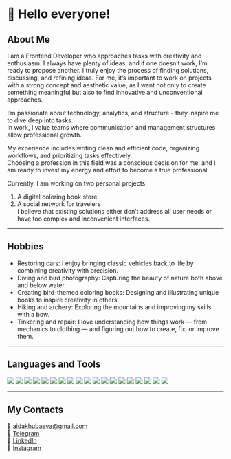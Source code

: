 # 👋 Hello everyone!

## About Me
I am a Frontend Developer who approaches tasks with creativity and enthusiasm. I always have plenty of ideas, and if one doesn’t work, I’m ready to propose another. I truly enjoy the process of finding solutions, discussing, and refining ideas. For me, it’s important to work on projects with a strong concept and aesthetic value, as I want not only to create something meaningful but also to find innovative and unconventional approaches.

I’m passionate about technology, analytics, and structure - they inspire me to dive deep into tasks.  
In work, I value teams where communication and management structures allow professional growth.

My experience includes writing clean and efficient code, organizing workflows, and prioritizing tasks effectively.  
Choosing a profession in this field was a conscious decision for me, and I am ready to invest my energy and effort to become a true professional.

Currently, I am working on two personal projects:
1. A digital coloring book store  
2. A social network for travelers  
   I believe that existing solutions either don’t address all user needs or have too complex and inconvenient interfaces.

---

## Hobbies
- Restoring cars: I enjoy bringing classic vehicles back to life by combining creativity with precision.  
- Diving and bird photography: Capturing the beauty of nature both above and below water.  
- Creating bird-themed coloring books: Designing and illustrating unique books to inspire creativity in others.  
- Hiking and archery: Exploring the mountains and improving my skills with a bow.  
- Tinkering and repair: I love understanding how things work — from mechanics to clothing — and figuring out how to create, fix, or improve them.

---

## Languages and Tools  
<p align="left">
  <img src="https://img.shields.io/badge/React-%2361DAFB.svg?style=for-the-badge&logo=react&logoColor=black" />
  <img src="https://img.shields.io/badge/React%20Native-%2361DAFB.svg?style=for-the-badge&logo=react&logoColor=black" />
  <img src="https://img.shields.io/badge/React%20Router-%23CA4245.svg?style=for-the-badge&logo=react-router&logoColor=white" />
  <img src="https://img.shields.io/badge/JavaScript-%23F7DF1E.svg?style=for-the-badge&logo=javascript&logoColor=black" />
  <img src="https://img.shields.io/badge/HTML5-%23E34F26.svg?style=for-the-badge&logo=html5&logoColor=white" />
  <img src="https://img.shields.io/badge/CSS3-%231572B6.svg?style=for-the-badge&logo=css3&logoColor=white" />
  <img src="https://img.shields.io/badge/Webpack-%238DD6F9.svg?style=for-the-badge&logo=webpack&logoColor=black" />
  <img src="https://img.shields.io/badge/Figma-%23F24E1E.svg?style=for-the-badge&logo=figma&logoColor=white" />
  <img src="https://img.shields.io/badge/Node.js-%23339933.svg?style=for-the-badge&logo=node.js&logoColor=white" />
  <img src="https://img.shields.io/badge/TypeScript-%23007ACC.svg?style=for-the-badge&logo=typescript&logoColor=white" />
  <img src="https://img.shields.io/badge/Redux-%23764ABC.svg?style=for-the-badge&logo=redux&logoColor=white" />
  <img src="https://img.shields.io/badge/Git-%23F05032.svg?style=for-the-badge&logo=git&logoColor=white" />
  <img src="https://img.shields.io/badge/Adobe%20Illustrator-%23FF9A00.svg?style=for-the-badge&logo=adobeillustrator&logoColor=white" />
  <img src="https://img.shields.io/badge/Adobe%20Photoshop-%2331A8FF.svg?style=for-the-badge&logo=adobephotoshop&logoColor=white" />
  <img src="https://img.shields.io/badge/Adobe%20InDesign-%23FF3366.svg?style=for-the-badge&logo=adobeindesign&logoColor=white" />
  <img src="https://img.shields.io/badge/Adobe%20Premiere%20Pro-%239999FF.svg?style=for-the-badge&logo=adobepremierepro&logoColor=white" />
  <img src="https://img.shields.io/badge/Canva-%2300C4CC.svg?style=for-the-badge&logo=canva&logoColor=white" />
   <img src="https://img.shields.io/badge/Jest-%23C21325.svg?style=for-the-badge&logo=jest&logoColor=white" />
  <img src="https://img.shields.io/badge/Cypress-%2317202C.svg?style=for-the-badge&logo=cypress&logoColor=white" />
</p>

---

## My Contacts  
📧 [aidakhubaeva@gmail.com](mailto:aidakhubaeva@gmail.com)  
📱 [Telegram](https://t.me/AidaKhubaeva)  
🔗 [LinkedIn](https://www.linkedin.com/in/aida-khubaeva-aa6b3b254/)  
📸 [Instagram](https://www.instagram.com/aida.khubaeva/?igsh=MXU2d3UzOTRvaW05bA%3D%3D&utm_source=qr)  

